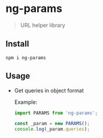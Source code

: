 # ng-params

> URL helper library

## Install

```
npm i ng-params
```

## Usage

- Get queries in object format

    Example:

    ```typescript
    import PARAMS from 'ng-params';

    const _param = new PARAMS();
    console.log(_param.queries);
    ```
